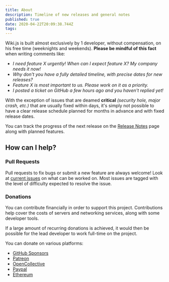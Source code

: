 ```yaml
---
title: About
description: Timeline of new releases and general notes
published: true
date: 2020-04-22T20:09:38.744Z
tags: 
---
```


Wiki.js is built almost exclusively by 1 developer, without compensation, on his free time (weeknights and weekends). **Please be mindful of this fact** when writing comments like:

- *I need feature X urgently! When can I expect feature X? My company needs it now!*
- *Why don't you have a fully detailed timeline, with precise dates for new releases?*
- *Feature X is most important to us. Please work on it as a priority.*
- *I posted a ticket on GitHub a few hours ago and you haven't replied yet!*

With the exception of issues that are deamed **critical** *(security hole, major crash, etc.)* that are usually fixed within days, it's simply not possible to have a clear release schedule planned for months in advance and with fixed release dates.

You can track the progress of the next release on the [Release Notes](/releases) page along with planned features.

## How can I help?

### Pull Requests

Pull requests to fix bugs or submit a new feature are always welcome! Look at [current issues](https://github.com/Requarks/wiki/issues) on what can be worked on. Most issues are tagged with the level of difficulty expected to resolve the issue.

### Donations

You can contribute financially in order to support this project. Contributions help cover the costs of servers and networking services, along with some developer tools.

If a large amount of recurring donations is achieved, it would then be possible for the lead developer to work full-time on the project.

You can donate on various platforms:

- [GitHub Sponsors](https://github.com/users/NGPixel/sponsorship)
- [Patreon](https://www.patreon.com/bePatron?u=16744039)
- [OpenCollective](https://opencollective.com/wikijs)
- [Paypal](https://www.paypal.com/cgi-bin/webscr?cmd=_s-xclick&hosted_button_id=FLV5X255Z9CJU&source=url)
- [Ethereum](https://etherscan.io/address/0xe1d55c19ae86f6bcbfb17e7f06ace96bdbb22cb5)

